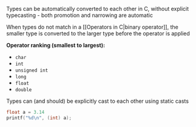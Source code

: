 Types can be automatically converted to each other in C, without explicit typecasting - both promotion and narrowing are automatic

When types do not match in a [[Operators in C|binary operator]], the smaller type is converted to the larger type before the operator is applied

**Operator ranking (smallest to largest):**
- `char`
- `int`
- `unsigned int`
- `long`
- `float`
- `double`

Types can (and should) be explicitly cast to each other using static casts 

```c
float a = 3.14
printf("%d\n", (int) a);
```

